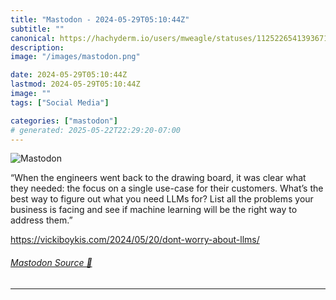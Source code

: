 ```yaml
---
title: "Mastodon - 2024-05-29T05:10:44Z"
subtitle: ""
canonical: https://hachyderm.io/users/mweagle/statuses/112522654139367112
description:
image: "/images/mastodon.png"

date: 2024-05-29T05:10:44Z
lastmod: 2024-05-29T05:10:44Z
image: ""
tags: ["Social Media"]

categories: ["mastodon"]
# generated: 2025-05-22T22:29:20-07:00
---
```

![Mastodon](/images/mastodon.png)

<p>“When the engineers went back to the drawing board, it was clear what they needed: the focus on a single use-case for their customers. What’s the best way to figure out what you need LLMs for? List all the problems your business is facing and see if machine learning will be the right way to address them.”</p><p><a href="https://vickiboykis.com/2024/05/20/dont-worry-about-llms/" target="_blank" rel="nofollow noopener noreferrer" translate="no"><span class="invisible">https://</span><span class="ellipsis">vickiboykis.com/2024/05/20/don</span><span class="invisible">t-worry-about-llms/</span></a></p>


###### [Mastodon Source 🐘](https://hachyderm.io/@mweagle/112522654139367112)

___
